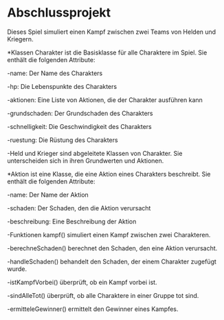 # Abschlussprojekt


Dieses Spiel simuliert einen Kampf zwischen zwei Teams von Helden und Kriegern.

*Klassen
Charakter ist die Basisklasse für alle Charaktere im Spiel. Sie enthält die folgenden Attribute:

-name: Der Name des Charakters

-hp: Die Lebenspunkte des Charakters

-aktionen: Eine Liste von Aktionen, die der Charakter ausführen kann

-grundschaden: Der Grundschaden des Charakters

-schnelligkeit: Die Geschwindigkeit des Charakters

-ruestung: Die Rüstung des Charakters

-Held und Krieger sind abgeleitete Klassen von Charakter. Sie unterscheiden sich in ihren Grundwerten und Aktionen.

*Aktion ist eine Klasse, die eine Aktion eines Charakters beschreibt. Sie enthält die folgenden Attribute:

-name: Der Name der Aktion

-schaden: Der Schaden, den die Aktion verursacht

-beschreibung: Eine Beschreibung der Aktion

-Funktionen
kampf() simuliert einen Kampf zwischen zwei Charakteren.

-berechneSchaden() berechnet den Schaden, den eine Aktion verursacht.

-handleSchaden() behandelt den Schaden, der einem Charakter zugefügt wurde.

-istKampfVorbei() überprüft, ob ein Kampf vorbei ist.

-sindAlleTot() überprüft, ob alle Charaktere in einer Gruppe tot sind.

-ermitteleGewinner() ermittelt den Gewinner eines Kampfes.
